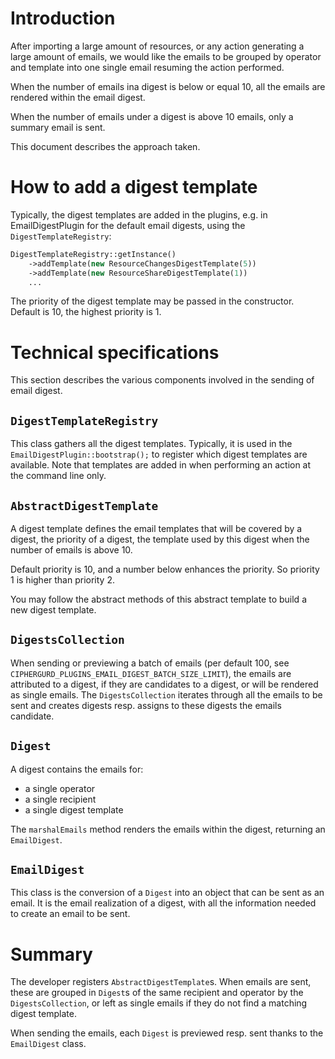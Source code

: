# Introduction
After importing a large amount of resources, or any action generating a large amount of emails,
we would like the emails to be grouped by operator and template into one single email resuming
the action performed.

When the number of emails ina digest is below or equal 10, all the emails are rendered
within the email digest.

When the number of emails under a digest is above 10 emails, only a summary email is sent.

This document describes the approach taken.

# How to add a digest template

Typically, the digest templates are added in the plugins, e.g. in EmailDigestPlugin for the default email digests,
using the `DigestTemplateRegistry`:

```php
DigestTemplateRegistry::getInstance()
    ->addTemplate(new ResourceChangesDigestTemplate(5))
    ->addTemplate(new ResourceShareDigestTemplate(1))
    ...
```
The priority of the digest template may be passed in the constructor. Default is 10, the highest priority is 1.



# Technical specifications

This section describes the various components involved in the sending of email digest.

## `DigestTemplateRegistry`

This class gathers all the digest templates. Typically, it is used in the `EmailDigestPlugin::bootstrap();`
to register which digest templates are available. Note that templates are added in when performing an action
at the command line only.

## `AbstractDigestTemplate`

A digest template defines the email templates that will be covered by a digest, the priority
of a digest, the template used by this digest when the number of emails is above 10.

Default priority is 10, and a number below enhances the priority. So priority 1 is higher than priority 2.

You may follow the abstract methods of this abstract template to build a new digest template.

## `DigestsCollection`

When sending or previewing a batch of emails (per default 100, see `CIPHERGURD_PLUGINS_EMAIL_DIGEST_BATCH_SIZE_LIMIT`),
the emails are attributed to a digest, if they are candidates to a digest, or will be
rendered as single emails. The `DigestsCollection` iterates through all the emails
to be sent and creates digests resp. assigns to these digests the emails candidate.

## `Digest`
A digest contains the emails for:
- a single operator
- a single recipient
- a single digest template

The `marshalEmails` method renders the emails within the digest, returning an `EmailDigest`.

## `EmailDigest`
This class is the conversion of a `Digest` into an object that can be sent as an email. It is the email realization
of a digest, with all the information needed to create an email to be sent.

# Summary
The developer registers `AbstractDigestTemplate`s. When emails are sent, these are grouped in `Digest`s of the same
recipient and operator by the `DigestsCollection`, or left as single emails if they do not find a matching digest template.

When sending the emails, each `Digest` is previewed resp. sent thanks to the `EmailDigest` class.

